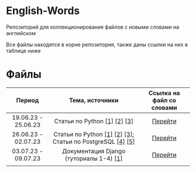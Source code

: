 # English-Words
Репозиторий для коллекционирования файлов с новыми словами на английском

Все файлы находятся в корне репозитория, также даны ссылки на них в таблице ниже

# Файлы

|       Период        |                                                                                                                                                                                     Тема, источники                                                                                                                                                                                     |                               Ссылка на файл со словами                                |
|:-------------------:|:---------------------------------------------------------------------------------------------------------------------------------------------------------------------------------------------------------------------------------------------------------------------------------------------------------------------------------------------------------------------------------------:|:--------------------------------------------------------------------------------------:|
| 19.06.23 - 25.06.23 |                                                                               Статьи по Python [[1]](https://www.python.org/dev/peps/pep-0008/) [[2]](https://medium.com/hackernoon/python-tricks-101-2836251922e0) [[3]](https://medium.com/free-code-camp/an-a-z-of-useful-python-tricks-b467524ee747)                                                                                | [Перейти](https://github.com/pas-zhukov/English-Words/blob/main/ENG_zhukov_210623.txt) |
| 26.06.23 - 02.07.23 | Статьи по Python [[1]](https://www.python.org/dev/peps/pep-0257/) [[2]](https://www.tutorialsteacher.com/python/public-private-protected-modifiers) [[3]](https://medium.com/python-features/magic-methods-demystified-3c9e93144bf7); Статьи по PostgreSQL [[4]](https://www.postgresql.org/docs/current/intro-whatis.html) [[5]](https://www.postgresql.org/docs/current/history.html) | [Перейти](https://github.com/pas-zhukov/English-Words/blob/main/ENG_zhukov_300623.txt) |
| 03.07.23 - 09.07.23 |                                                                                                                                                 Документация Django (туториалы 1-4) [[1]](https://docs.djangoproject.com/en/3.2/intro/)                                                                                                                                                 | [Перейти](https://github.com/pas-zhukov/English-Words/blob/main/ENG_zhukov_090723.txt) |
|                     |                                                                                                                                                                                                                                                                                                                                                                                         |                                                                                        |
